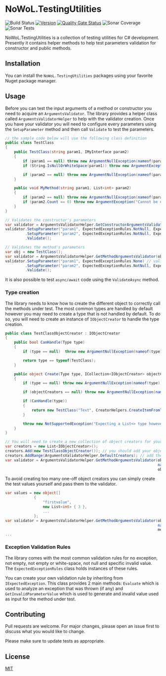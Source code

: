 # NoWoL.TestingUtilities

![Build Status](https://dev.azure.com/nowol/DesertOctopus/_apis/build/status/nowol.nwl.TestingUtilities?branchName=main)
[![Version](https://img.shields.io/nuget/vpre/NoWoL.TestingUtilities.svg)](https://www.nuget.org/packages/NoWoL.TestingUtilities)
[![Quality Gate Status](https://sonarcloud.io/api/project_badges/measure?project=nowol_NoWoL.TestingUtilities&metric=alert_status)](https://sonarcloud.io/summary/new_code?id=nowol_NoWoL.TestingUtilities)
![Sonar Coverage](https://img.shields.io/sonar/coverage/nowol_NoWoL.TestingUtilities/main?server=https%3A%2F%2Fsonarcloud.io)
![Sonar Tests](https://img.shields.io/sonar/tests/nowol_NoWoL.TestingUtilities/main?compact_message&server=https%3A%2F%2Fsonarcloud.io)

NoWoL.TestingUtilities is a collection of testing utilities for C# development. Presently it contains helper methods to help test parameters validation for constructor and public methods.

## Installation

You can install the `NoWoL.TestingUtilities` packages using your favorite Nuget package manager.

## Usage

Before you can test the input arguments of a method or constructor you need to acquire an `ArgumentsValidator`. The library provides a helper class called `ArgumentsValidatorHelper` to help with the validator creation. Once you have your validator you will need to configure every parameters using the `SetupParameter` method and then call `Validate` to test the parameters.

```csharp
// the sample code below will use the following class definition 
public class TestClass
{
    public TestClass(string param1, IMyInterface param2)
    {
        if (param1 == null) throw new ArgumentNullException(nameof(param1));
        if (String.IsNullOrWhiteSpace(param1)) throw new ArgumentException("Cannot be null, empty or whitespace", nameof(param1));

        if (param2 == null) throw new ArgumentNullException(nameof(param2));
    }

    public void MyMethod(string param1, List<int> param2)
    {
        if (param2 == null) throw new ArgumentNullException(nameof(param2));
        if (param2.Count == 0) throw new ArgumentException("Cannot be empty", nameof(param2));
    }
}

// Validates the constructor's parameters
var validator = ArgumentsValidatorHelper.GetConstructorArgumentsValidator<TestClass>();
validator.SetupParameter("param1", ExpectedExceptionRules.NotNull, ExpectedExceptionRules.ExpectedNotEmptyOrWhiteSpaceException) // validates that the string is not null, empty or only white spaces
         .SetupParameter("param2", ExpectedExceptionRules.NotNull, ExpectedExceptionRules.NotEmpty) // validates that the list is not null and not empty
         .Validate();

// Validates the method's parameters
var obj = new TestClass();
var validator = ArgumentsValidatorHelper.GetMethodArgumentsValidator(obj, nameof(TestClass.MyMethod));
validator.SetupParameter("param1", ExpectedExceptionRules.None) // validates that no exception are thrown for the parameter
         .SetupParameter("param2", ExpectedExceptionRules.NotNull, ExpectedExceptionRules.NotEmpty)
         .Validate();
```

It is also possible to test `async/await` code using the `ValidateAsync` method.

### Type creation

The library needs to know how to create the different object to correctly call the methods under test. The most common types are handled by default however you may need to create a type that is not handled by default. To do so, you will need to create an instance of `IObjectCreator` to handle the type creation.

```csharp
public class TestClassObjectCreator : IObjectCreator
{
    public bool CanHandle(Type type)
    {
        if (type == null)  throw new ArgumentNullException(nameof(type));

        return type == typeof(TestClass);
    }

    public object Create(Type type, ICollection<IObjectCreator> objectCreators)
    {
        if (type == null) throw new ArgumentNullException(nameof(type));

        if (objectCreators == null) throw new ArgumentNullException(nameof(objectCreators));

        if (CanHandle(type))
        {
            return new TestClass("Text", CreatorHelpers.CreateItemFromType(typeof(IMyInterface))); // interfaces will be handled by the Moq object creator
        }

        throw new NotSupportedException("Expecting a List<> type however received " + type.FullName);
    }
}

// You will need to create a new collection of object creators for your validator:
var creators = new List<IObjectCreator>();
creators.Add(new TestClassObjectCreator()); // you should add your object creators before the default ones
creators.AddRange(ArgumentsValidatorHelper.DefaultCreators); // add the default creators
var validator = ArgumentsValidatorHelper.GetMethodArgumentsValidator(obj, 
                                                                     nameof(AnotherClass.AnotherMethod), 
                                                                     objectCreators: creators);
```

To avoid creating too many one-off object creators you can simply create the test values yourself and pass them to the validator.

```csharp
var values = new object[]
             {
                 "firstvalue",
                 new List<int> { 3 },
                 ...
             };
var validator = ArgumentsValidatorHelper.GetMethodArgumentsValidator(obj, 
                                                                     nameof(AnotherClass.AnotherMethod), 
                                                                     methodArguments: values);
...
```

### Exception Validation Rules

The library comes with the most common validation rules for no exception, not empty, not empty or white-space, not null and specific invalid value. The `ExpectedExceptionRules` class holds instances of these rules.

You can create your own validation rule by inheriting from `IExpectedException`. This class provides 2 main methods: `Evaluate` which is used to analyze an exception that was thrown (if any) and `GetInvalidParameterValue` which is used to generate and invalid value used as input for the method under test.

## Contributing
Pull requests are welcome. For major changes, please open an issue first to discuss what you would like to change.

Please make sure to update tests as appropriate.

## License
[MIT](LICENSE)